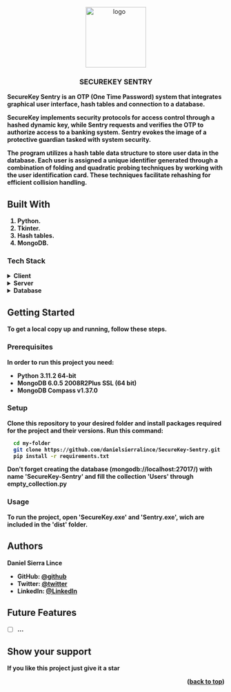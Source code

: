 <a name="readme-top"></a>
<div align="center">
    <img src="password.ico" alt="logo" width="140" height="auto" />
    <br/>
    <h3><b>SECUREKEY SENTRY</h3>
</div>

**SecureKey Sentry** is an OTP (One Time Password) system that integrates graphical user interface, hash tables and connection to a database.

SecureKey implements security protocols for access control through a hashed dynamic key, while Sentry requests and verifies the OTP to authorize access to a banking system. Sentry evokes the image of a protective guardian tasked with system security.

The program utilizes a hash table data structure to store user data in the database. Each user is assigned a unique identifier generated through a combination of folding and quadratic probing techniques by working with the user identification card. These techniques facilitate rehashing for efficient collision handling.

## Built With <a name="built-with"></a>

1. Python. 
2. Tkinter. 
3. Hash tables. 
4. MongoDB. 

### Tech Stack <a name="tech-stack"></a>

<details>
    <summary>Client</summary>
    <ul>
        <li><a href="https://docs.python.org/es/3/library/tkinter.html">Tkinter</a></li>
    </ul>
</details>

<details>
    <summary>Server</summary>
    <ul>
        <li><a href="https://docs.python.org/es/3/">Python</a></li>
    </ul>
</details>

<details>
    <summary>Database</summary>
    <ul>
        <li><a href="https://www.mongodb.com/"></a>MongoDB</li>
    </ul>
</details>

## Getting Started <a name="getting-started"></a>

To get a local copy up and running, follow these steps.

### Prerequisites

In order to run this project you need:

- Python 3.11.2 64-bit
- MongoDB 6.0.5 2008R2Plus SSL (64 bit)
- MongoDB Compass v1.37.0

### Setup

Clone this repository to your desired folder and install packages required for the project and their versions. Run this command:

```sh
  cd my-folder
  git clone https://github.com/danielsierralince/SecureKey-Sentry.git
  pip install -r requirements.txt
```

Don't forget creating the database (mongodb://localhost:27017/) with name 'SecureKey-Sentry' and fill the collection 'Users' through empty_collection.py

### Usage

To run the project, open 'SecureKey.exe' and 'Sentry.exe', wich are included in the 'dist' folder.

## Authors <a name="authors"></a>

**Daniel Sierra Lince**
- GitHub: [@github](https://github.com/danielsierralince)
- Twitter: [@twitter](https://twitter.com/sierra_lince)
- LinkedIn: [@LinkedIn](https://www.linkedin.com/in/daniel-sierra-lince/)

## Future Features <a name="future-features"></a>

 - [ ] **...**

## Show your support <a name="support"></a>

If you like this project just give it a star 

<p align="right">(<a href="#readme-top">back to top</a>)</p>
